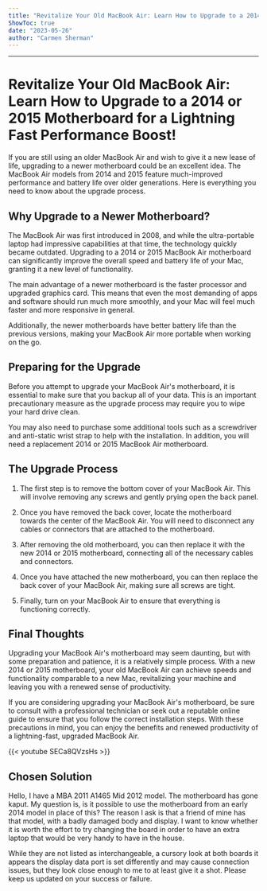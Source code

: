 ```yaml
---
title: "Revitalize Your Old MacBook Air: Learn How to Upgrade to a 2014 or 2015 Motherboard for a Lightning Fast Performance Boost!"
ShowToc: true 
date: "2023-05-26"
author: "Carmen Sherman"
---
```

*****
# Revitalize Your Old MacBook Air: Learn How to Upgrade to a 2014 or 2015 Motherboard for a Lightning Fast Performance Boost!

If you are still using an older MacBook Air and wish to give it a new lease of life, upgrading to a newer motherboard could be an excellent idea. The MacBook Air models from 2014 and 2015 feature much-improved performance and battery life over older generations. Here is everything you need to know about the upgrade process.

## Why Upgrade to a Newer Motherboard?

The MacBook Air was first introduced in 2008, and while the ultra-portable laptop had impressive capabilities at that time, the technology quickly became outdated. Upgrading to a 2014 or 2015 MacBook Air motherboard can significantly improve the overall speed and battery life of your Mac, granting it a new level of functionality.

The main advantage of a newer motherboard is the faster processor and upgraded graphics card. This means that even the most demanding of apps and software should run much more smoothly, and your Mac will feel much faster and more responsive in general.

Additionally, the newer motherboards have better battery life than the previous versions, making your MacBook Air more portable when working on the go.

## Preparing for the Upgrade

Before you attempt to upgrade your MacBook Air's motherboard, it is essential to make sure that you backup all of your data. This is an important precautionary measure as the upgrade process may require you to wipe your hard drive clean.

You may also need to purchase some additional tools such as a screwdriver and anti-static wrist strap to help with the installation. In addition, you will need a replacement 2014 or 2015 MacBook Air motherboard.

## The Upgrade Process

1. The first step is to remove the bottom cover of your MacBook Air. This will involve removing any screws and gently prying open the back panel.

2. Once you have removed the back cover, locate the motherboard towards the center of the MacBook Air. You will need to disconnect any cables or connectors that are attached to the motherboard.

3. After removing the old motherboard, you can then replace it with the new 2014 or 2015 motherboard, connecting all of the necessary cables and connectors.

4. Once you have attached the new motherboard, you can then replace the back cover of your MacBook Air, making sure all screws are tight.

5. Finally, turn on your MacBook Air to ensure that everything is functioning correctly.

## Final Thoughts

Upgrading your MacBook Air's motherboard may seem daunting, but with some preparation and patience, it is a relatively simple process. With a new 2014 or 2015 motherboard, your old MacBook Air can achieve speeds and functionality comparable to a new Mac, revitalizing your machine and leaving you with a renewed sense of productivity.

If you are considering upgrading your MacBook Air's motherboard, be sure to consult with a professional technician or seek out a reputable online guide to ensure that you follow the correct installation steps. With these precautions in mind, you can enjoy the benefits and renewed productivity of a lightning-fast, upgraded MacBook Air.

{{< youtube SECa8QVzsHs >}} 



## Chosen Solution
 Hello, I have a MBA 2011 A1465 Mid 2012 model. The motherboard has gone kaput. My question is, is it possible to use the motherboard from an early 2014 model in place of this? The reason I ask is that a friend of mine has that model, with a badly damaged body and display. I want to know whether it is worth the effort to try changing the board in order to have an extra laptop that would be very handy to have in the house.

 While they are not listed as interchangeable, a cursory look at both boards it appears the display data port is set differently and may cause connection issues, but they look close enough to me to at least give it a shot.  Please keep us updated on your success or failure.




